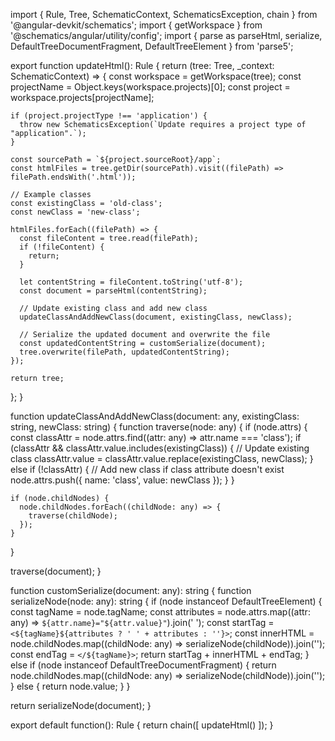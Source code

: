 import { Rule, Tree, SchematicContext, SchematicsException, chain } from '@angular-devkit/schematics';
import { getWorkspace } from '@schematics/angular/utility/config';
import { parse as parseHtml, serialize, DefaultTreeDocumentFragment, DefaultTreeElement } from 'parse5';

export function updateHtml(): Rule {
  return (tree: Tree, _context: SchematicContext) => {
    const workspace = getWorkspace(tree);
    const projectName = Object.keys(workspace.projects)[0];
    const project = workspace.projects[projectName];

    if (project.projectType !== 'application') {
      throw new SchematicsException(`Update requires a project type of "application".`);
    }

    const sourcePath = `${project.sourceRoot}/app`;
    const htmlFiles = tree.getDir(sourcePath).visit((filePath) => filePath.endsWith('.html'));
    
    // Example classes
    const existingClass = 'old-class';
    const newClass = 'new-class';

    htmlFiles.forEach((filePath) => {
      const fileContent = tree.read(filePath);
      if (!fileContent) {
        return;
      }

      let contentString = fileContent.toString('utf-8');
      const document = parseHtml(contentString);

      // Update existing class and add new class
      updateClassAndAddNewClass(document, existingClass, newClass);

      // Serialize the updated document and overwrite the file
      const updatedContentString = customSerialize(document);
      tree.overwrite(filePath, updatedContentString);
    });

    return tree;
  };
}

function updateClassAndAddNewClass(document: any, existingClass: string, newClass: string) {
  function traverse(node: any) {
    if (node.attrs) {
      const classAttr = node.attrs.find((attr: any) => attr.name === 'class');
      if (classAttr && classAttr.value.includes(existingClass)) {
        // Update existing class
        classAttr.value = classAttr.value.replace(existingClass, newClass);
      } else if (!classAttr) {
        // Add new class if class attribute doesn't exist
        node.attrs.push({ name: 'class', value: newClass });
      }
    }

    if (node.childNodes) {
      node.childNodes.forEach((childNode: any) => {
        traverse(childNode);
      });
    }
  }

  traverse(document);
}

function customSerialize(document: any): string {
  function serializeNode(node: any): string {
    if (node instanceof DefaultTreeElement) {
      const tagName = node.tagName;
      const attributes = node.attrs.map((attr: any) => `${attr.name}="${attr.value}"`).join(' ');
      const startTag = `<${tagName}${attributes ? ' ' + attributes : ''}>`;
      const innerHTML = node.childNodes.map((childNode: any) => serializeNode(childNode)).join('');
      const endTag = `</${tagName}>`;
      return startTag + innerHTML + endTag;
    } else if (node instanceof DefaultTreeDocumentFragment) {
      return node.childNodes.map((childNode: any) => serializeNode(childNode)).join('');
    } else {
      return node.value;
    }
  }

  return serializeNode(document);
}

export default function(): Rule {
  return chain([
    updateHtml()
  ]);
}
